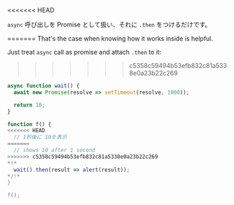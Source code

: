 
<<<<<<< HEAD

`async` 呼び出しを Promise として扱い、それに `.then` をつけるだけです。

=======
That's the case when knowing how it works inside is helpful.

Just treat `async` call as promise and attach `.then` to it:
>>>>>>> c5358c59494b53efb832c81a5338e0a23b22c269
```js run
async function wait() {
  await new Promise(resolve => setTimeout(resolve, 1000));

  return 10;
}

function f() {
<<<<<<< HEAD
  // 1秒後に 10を表示
=======
  // shows 10 after 1 second
>>>>>>> c5358c59494b53efb832c81a5338e0a23b22c269
*!*
  wait().then(result => alert(result));
*/!*
}

f();
```
